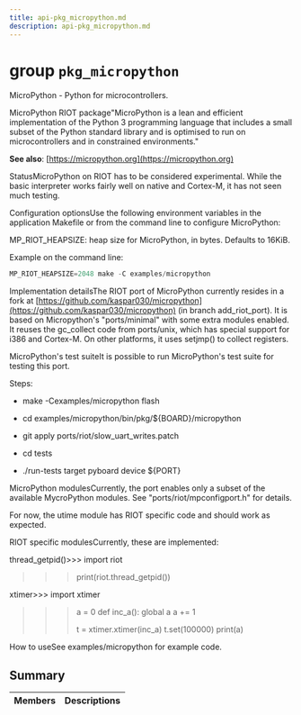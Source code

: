 ```yaml
---
title: api-pkg_micropython.md
description: api-pkg_micropython.md
---
```

# group `pkg_micropython` 

MicroPython - Python for microcontrollers.

MicroPython RIOT package"MicroPython is a lean and efficient implementation of the Python 3 programming language that includes a small subset of the Python standard library and is optimised to run on microcontrollers and in constrained environments."

**See also**: [https://micropython.org](https://micropython.org)

StatusMicroPython on RIOT has to be considered experimental. While the basic interpreter works fairly well on native and Cortex-M, it has not seen much testing.

Configuration optionsUse the following environment variables in the application Makefile or from the command line to configure MicroPython:

MP_RIOT_HEAPSIZE: heap size for MicroPython, in bytes. Defaults to 16KiB.

Example on the command line: 
```cpp
MP_RIOT_HEAPSIZE=2048 make -C examples/micropython
```

Implementation detailsThe RIOT port of MicroPython currently resides in a fork at [https://github.com/kaspar030/micropython](https://github.com/kaspar030/micropython) (in branch add_riot_port). It is based on Micropython's "ports/minimal" with some extra modules enabled. It reuses the gc_collect code from ports/unix, which has special support for i386 and Cortex-M. On other platforms, it uses setjmp() to collect registers.

MicroPython's test suiteIt is possible to run MicroPython's test suite for testing this port.

Steps:

* make -Cexamples/micropython flash

* cd examples/micropython/bin/pkg/${BOARD}/micropython

* git apply ports/riot/slow_uart_writes.patch

* cd tests

* ./run-tests target pyboard device ${PORT}

MicroPython modulesCurrently, the port enables only a subset of the available MycroPython modules. See "ports/riot/mpconfigport.h" for details.

For now, the utime module has RIOT specific code and should work as expected.

RIOT specific modulesCurrently, these are implemented:

thread_getpid()>>> import riot
>>> print(riot.thread_getpid())

xtimer>>> import xtimer
>>>
>>> a = 0
>>> def inc_a():
>>>   global a
>>>   a += 1
>>>
>>> t = xtimer.xtimer(inc_a)
>>> t.set(100000)
>>> print(a)

How to useSee examples/micropython for example code.

## Summary

 Members                        | Descriptions                                
--------------------------------|---------------------------------------------

